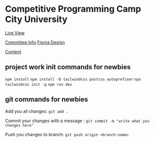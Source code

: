 # Competitive Programming Camp City University
[Live View](https://cpccu-portal.netlify.app/)

[Committee Info](https://www.figma.com/design/Z2U5SItMdTcUEMJRKRFxqM/poster-for-cpccu?t=nIwwUf6S908cbrB9-1)
[Figma Design](https://www.figma.com/design/PnjYkzpvTxndltEU6gCxfn/CPCCU-Portal?t=nIwwUf6S908cbrB9-1)

[Content](https://docs.google.com/document/d/1HLcmyFrLobvaKXmtZ88-6vrPee5g-6hVEDZag_Cm2to/edit)


## project work init commands for newbies
`npm install`
`npm install -D tailwindcss postcss autoprefixer`
`npx tailwindcss init -p`
`npm run dev`

## git commands for newbies
Add you all changes:
`git add .`

Commit your changes with a message :
`git commit -m "write what you changes here"`

Push you changes to branch:
`git push origin <branch-name>`
